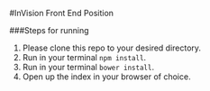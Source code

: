 #InVision Front End Position

###Steps for running

1. Please clone this repo to your desired directory.
2. Run in your terminal ```npm install```.
3. Run in your terminal ```bower install```.
4. Open up the index in your browser of choice.

